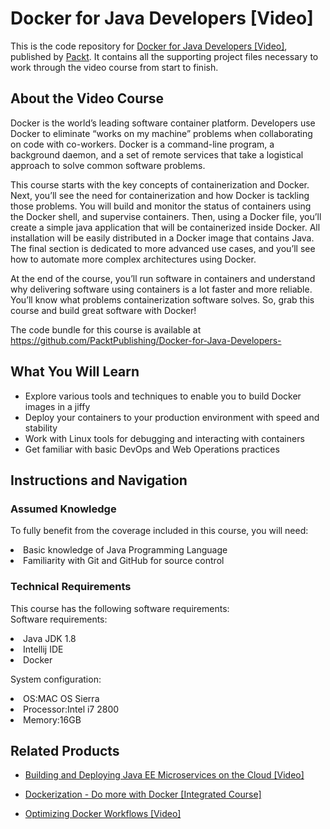 # Docker for Java Developers [Video]
This is the code repository for [Docker for Java Developers [Video]](https://www.packtpub.com/virtualization-and-cloud/docker-java-developers-video?utm_source=github&utm_medium=repository&utm_campaign=9781788629492), published by [Packt](https://www.packtpub.com/?utm_source=github). It contains all the supporting project files necessary to work through the video course from start to finish.
## About the Video Course
Docker is the world’s leading software container platform. Developers use Docker to eliminate “works on my machine” problems when collaborating on code with co-workers. Docker is a command-line program, a background daemon, and a set of remote services that take a logistical approach to solve common software problems. 

This course starts with the key concepts of containerization and Docker. Next, you’ll see the need for containerization and how Docker is tackling those problems. You will build and monitor the status of containers using the Docker shell, and supervise containers. Then, using a Docker file, you’ll create a simple java application that will be containerized inside Docker. All installation will be easily distributed in a Docker image that contains Java. The final section is dedicated to more advanced use cases, and you’ll see how to automate more complex architectures using Docker.

At the end of the course, you’ll run software in containers and understand why delivering software using containers is a lot faster and more reliable. You’ll know what problems containerization software solves. So, grab this course and build great software with Docker!

The code bundle for this course is available at https://github.com/PacktPublishing/Docker-for-Java-Developers-

<H2>What You Will Learn</H2>
<DIV class=book-info-will-learn-text>
<UL>
<LI>Explore various tools and techniques to enable you to build Docker images in a jiffy 
<LI>Deploy your containers to your production environment with speed and stability 
<LI>Work with Linux tools for debugging and interacting with containers 
<LI>Get familiar with basic DevOps and Web Operations practices </LI></UL></DIV>

## Instructions and Navigation

### Assumed Knowledge
To fully benefit from the coverage included in this course, you will need:<br/>
<LI>Basic knowledge of Java Programming Language
<LI>Familiarity with Git and GitHub for source control

### Technical Requirements
This course has the following software requirements:<br/>
Software requirements:
<LI>Java JDK 1.8
<LI>Intellij IDE
<LI>Docker 

System configuration:
<LI>OS:MAC OS Sierra
<LI>Processor:Intel i7 2800
<LI>Memory:16GB


## Related Products
* [Building and Deploying Java EE Microservices on the Cloud [Video]](https://www.packtpub.com/application-development/building-and-deploying-java-ee-microservices-cloud-video?utm_source=github&utm_medium=repository&utm_campaign=9781788833943)

* [Dockerization - Do more with Docker [Integrated Course]](https://www.packtpub.com/virtualization-and-cloud/dockerization-do-more-docker-integrated-course?utm_source=github&utm_medium=repository&utm_campaign=9781788394857)

* [Optimizing Docker Workflows [Video]](https://www.packtpub.com/virtualization-and-cloud/optimizing-docker-workflows-video?utm_source=github&utm_medium=repository&utm_campaign=9781788627542)


